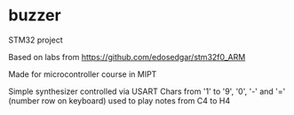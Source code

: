 # buzzer
STM32 project

Based on labs from https://github.com/edosedgar/stm32f0_ARM

Made for microcontroller course in MIPT

Simple synthesizer controlled via USART
Chars from '1' to '9', '0', '-' and '=' (number row on keyboard) used to play notes from C4 to H4
